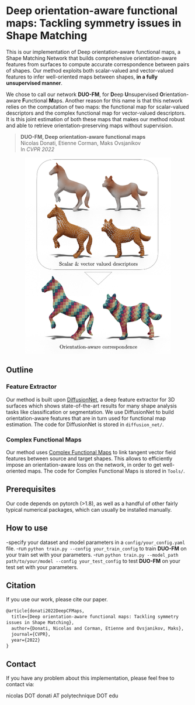 # Deep orientation-aware functional maps: Tackling symmetry issues in Shape Matching
<!-- # DUO-FM: Unsupervised Orientation-Aware Learning for Non-rigid Shape Matching -->

This is our implementation of Deep orientation-aware functional maps, 
a Shape Matching Network that builds comprehensive orientation-aware features from surfaces
to compute accurate correspondence between pairs of shapes.
Our method exploits both scalar-valued and vector-valued features to infer well-oriented maps between shapes,
**in a fully unsupervised manner**.

We chose to call our network **DUO-FM**, for **D**eep **U**nsupervised **O**rientation-aware **F**unctional **M**aps.
Another reason for this name is that this network relies on the computation of two maps: the functional map
for scalar-valued descriptors and the complex functional map for vector-valued descriptors. It is this joint estimation
of both these maps that makes our method robust and able to retrieve orientation-preserving maps without supervision.

> **DUO-FM, Deep orientation-aware functional maps**<br/>
> Nicolas Donati, Etienne Corman, Maks Ovsjanikov<br/>
> In *CVPR 2022*<br/>
<!--
> [PDF](https://arxiv.org/pdf/2112.09546.pdf)
> [Video](https://www.youtube.com/watch?v=U6wtw6W4x3I),
> [Project page](http://igl.ethz.ch/projects/instant-meshes/)
-->

<p align="center">
<img src="images/TEASER.png" width="400">
</p>

## Outline

### Feature Extractor 

Our method is built upon [DiffusionNet](https://github.com/nmwsharp/diffusion-net), a deep feature extractor
for 3D surfaces which shows state-of-the-art results for many shape analysis tasks like classification or segmentation.
We use DiffusionNet to build orientation-aware features that are in turn used for functional map estimation.
The code for DiffusionNet is stored in `diffusion_net/`.

### Complex Functional Maps

Our method uses [Complex Functional Maps](https://github.com/nicolasdonati/QMaps) to link tangent vector field features
between source and target shapes. This allows to efficiently impose an orientation-aware loss on the network,
in order to get well-oriented maps.
The code for Complex Functional Maps is stored in `Tools/`.

## Prerequisites

Our code depends on pytorch (>1.8), as well as a handful of other fairly typical numerical packages,
which can usually be installed manually.

## How to use
-specify your dataset and model parameters in a `config/your_config.yaml` file.
-run `python train.py --config your_train_config` to train **DUO-FM** on your train set with your parameters.
-run `python train.py --model_path path/to/your/model --config your_test_config` to test **DUO-FM** on your test set
with your parameters.

## Citation
If you use our work, please cite our paper.
```
@article{donati2022DeepCFMaps,
  title={Deep orientation-aware functional maps: Tackling symmetry issues in Shape Matching},
  author={Donati, Nicolas and Corman, Etienne and Ovsjanikov, Maks},
  journal={CVPR},
  year={2022}
}
```

## Contact
If you have any problem about this implementation, please feel free to contact via:

nicolas DOT donati AT polytechnique DOT edu